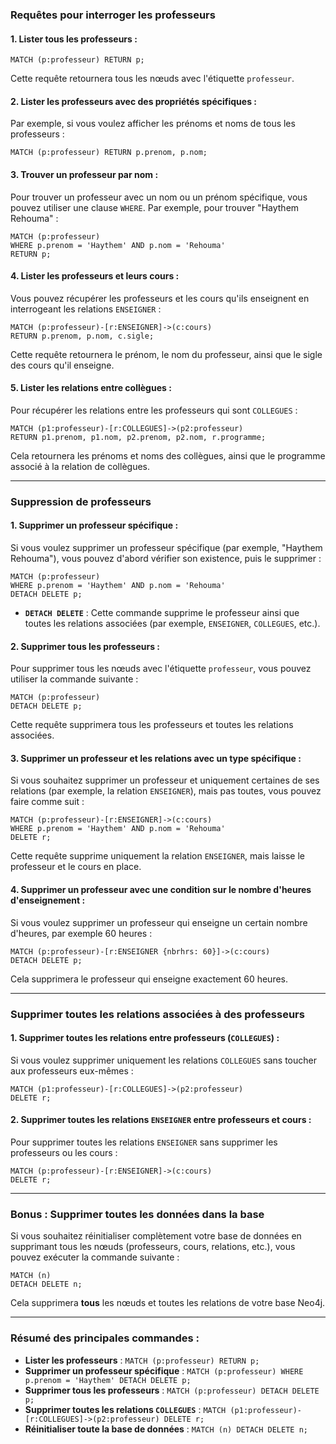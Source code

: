 ### Requêtes pour interroger les professeurs

#### 1. **Lister tous les professeurs** :
```cypher
MATCH (p:professeur) RETURN p;
```
Cette requête retournera tous les nœuds avec l'étiquette `professeur`.

#### 2. **Lister les professeurs avec des propriétés spécifiques** :
Par exemple, si vous voulez afficher les prénoms et noms de tous les professeurs :
```cypher
MATCH (p:professeur) RETURN p.prenom, p.nom;
```

#### 3. **Trouver un professeur par nom** :
Pour trouver un professeur avec un nom ou un prénom spécifique, vous pouvez utiliser une clause `WHERE`. Par exemple, pour trouver "Haythem Rehouma" :
```cypher
MATCH (p:professeur)
WHERE p.prenom = 'Haythem' AND p.nom = 'Rehouma'
RETURN p;
```

#### 4. **Lister les professeurs et leurs cours** :
Vous pouvez récupérer les professeurs et les cours qu'ils enseignent en interrogeant les relations `ENSEIGNER` :
```cypher
MATCH (p:professeur)-[r:ENSEIGNER]->(c:cours)
RETURN p.prenom, p.nom, c.sigle;
```
Cette requête retournera le prénom, le nom du professeur, ainsi que le sigle des cours qu'il enseigne.

#### 5. **Lister les relations entre collègues** :
Pour récupérer les relations entre les professeurs qui sont `COLLEGUES` :
```cypher
MATCH (p1:professeur)-[r:COLLEGUES]->(p2:professeur)
RETURN p1.prenom, p1.nom, p2.prenom, p2.nom, r.programme;
```
Cela retournera les prénoms et noms des collègues, ainsi que le programme associé à la relation de collègues.

---

### Suppression de professeurs

#### 1. **Supprimer un professeur spécifique** :
Si vous voulez supprimer un professeur spécifique (par exemple, "Haythem Rehouma"), vous pouvez d'abord vérifier son existence, puis le supprimer :
```cypher
MATCH (p:professeur)
WHERE p.prenom = 'Haythem' AND p.nom = 'Rehouma'
DETACH DELETE p;
```
- **`DETACH DELETE`** : Cette commande supprime le professeur ainsi que toutes les relations associées (par exemple, `ENSEIGNER`, `COLLEGUES`, etc.).

#### 2. **Supprimer tous les professeurs** :
Pour supprimer tous les nœuds avec l'étiquette `professeur`, vous pouvez utiliser la commande suivante :
```cypher
MATCH (p:professeur)
DETACH DELETE p;
```
Cette requête supprimera tous les professeurs et toutes les relations associées.

#### 3. **Supprimer un professeur et les relations avec un type spécifique** :
Si vous souhaitez supprimer un professeur et uniquement certaines de ses relations (par exemple, la relation `ENSEIGNER`), mais pas toutes, vous pouvez faire comme suit :
```cypher
MATCH (p:professeur)-[r:ENSEIGNER]->(c:cours)
WHERE p.prenom = 'Haythem' AND p.nom = 'Rehouma'
DELETE r;
```
Cette requête supprime uniquement la relation `ENSEIGNER`, mais laisse le professeur et le cours en place.

#### 4. **Supprimer un professeur avec une condition sur le nombre d'heures d'enseignement** :
Si vous voulez supprimer un professeur qui enseigne un certain nombre d'heures, par exemple 60 heures :
```cypher
MATCH (p:professeur)-[r:ENSEIGNER {nbrhrs: 60}]->(c:cours)
DETACH DELETE p;
```
Cela supprimera le professeur qui enseigne exactement 60 heures.

---

### Supprimer toutes les relations associées à des professeurs

#### 1. **Supprimer toutes les relations entre professeurs (`COLLEGUES`)** :
Si vous voulez supprimer uniquement les relations `COLLEGUES` sans toucher aux professeurs eux-mêmes :
```cypher
MATCH (p1:professeur)-[r:COLLEGUES]->(p2:professeur)
DELETE r;
```

#### 2. **Supprimer toutes les relations `ENSEIGNER` entre professeurs et cours** :
Pour supprimer toutes les relations `ENSEIGNER` sans supprimer les professeurs ou les cours :
```cypher
MATCH (p:professeur)-[r:ENSEIGNER]->(c:cours)
DELETE r;
```

---

### Bonus : Supprimer toutes les données dans la base

Si vous souhaitez réinitialiser complètement votre base de données en supprimant tous les nœuds (professeurs, cours, relations, etc.), vous pouvez exécuter la commande suivante :
```cypher
MATCH (n)
DETACH DELETE n;
```
Cela supprimera **tous** les nœuds et toutes les relations de votre base Neo4j.

---

### Résumé des principales commandes :
- **Lister les professeurs** : `MATCH (p:professeur) RETURN p;`
- **Supprimer un professeur spécifique** : `MATCH (p:professeur) WHERE p.prenom = 'Haythem' DETACH DELETE p;`
- **Supprimer tous les professeurs** : `MATCH (p:professeur) DETACH DELETE p;`
- **Supprimer toutes les relations `COLLEGUES`** : `MATCH (p1:professeur)-[r:COLLEGUES]->(p2:professeur) DELETE r;`
- **Réinitialiser toute la base de données** : `MATCH (n) DETACH DELETE n;`

